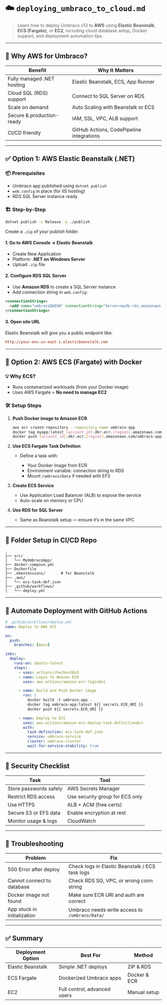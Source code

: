 # ☁️ `deploying_umbraco_to_cloud.md`

> Learn how to deploy Umbraco v13 to **AWS** using **Elastic Beanstalk**, **ECS (Fargate)**, or **EC2**, including cloud database setup, Docker support, and deployment automation tips.

---

## 🧠 Why AWS for Umbraco?

| Benefit                    | Why It Matters                            |
| -------------------------- | ----------------------------------------- |
| Fully managed .NET hosting | Elastic Beanstalk, ECS, App Runner        |
| Cloud SQL (RDS) support    | Connect to SQL Server on RDS              |
| Scale on demand            | Auto Scaling with Beanstalk or ECS        |
| Secure & production-ready  | IAM, SSL, VPC, ALB support                |
| CI/CD friendly             | GitHub Actions, CodePipeline integrations |

---

## ✅ Option 1: AWS Elastic Beanstalk (.NET)

### 📦 Prerequisites

- Umbraco app published using `dotnet publish`
- `web.config` in place (for IIS hosting)
- RDS SQL Server instance ready

### 🏗️ Step-by-Step

```bash
dotnet publish -c Release -o ./publish
```

Create a `.zip` of your publish folder.

#### 1. Go to AWS Console → Elastic Beanstalk

- Create New Application
- Platform: **.NET on Windows Server**
- Upload `.zip` file

#### 2. Configure RDS SQL Server

- Use **Amazon RDS** to create a SQL Server instance
- Add connection string in `web.config`:

```xml
<connectionStrings>
  <add name="umbracoDbDSN" connectionString="Server=mydb.rds.amazonaws.com;Database=UmbracoDb;User Id=admin;Password=yourPassword;" />
</connectionStrings>
```

#### 3. Open site URL

Elastic Beanstalk will give you a public endpoint like:

```ini
http://your-env.us-east-1.elasticbeanstalk.com
```

---

## 🐳 Option 2: AWS ECS (Fargate) with Docker

### 💡 Why ECS?

- Runs containerized workloads (from your Docker image)
- Uses AWS Fargate = **No need to manage EC2**

### 🛠️ Setup Steps

1. **Push Docker image to Amazon ECR**

   ```bash
   aws ecr create-repository --repository-name umbraco-app
   docker tag myapp:latest [account_id].dkr.ecr.[region].amazonaws.com/umbraco-app
   docker push [account_id].dkr.ecr.[region].amazonaws.com/umbraco-app
   ```

2. **Use ECS Fargate Task Definition**

   - Define a task with:

     - Your Docker image from ECR
     - Environment variable: connection string to RDS
     - Mount `/umbraco/Data` if needed with EFS

3. **Create ECS Service**

   - Use Application Load Balancer (ALB) to expose the service
   - Auto-scale on memory or CPU

4. **Use RDS for SQL Server**

   - Same as Beanstalk setup — ensure it’s in the same VPC

---

## 🧱 Folder Setup in CI/CD Repo

```plaintext
.
├── src/
│   └── MyUmbracoApp/
├── docker-compose.yml
├── Dockerfile
├── .ebextensions/       # for Beanstalk
├── .aws/
│   └── ecs-task-def.json
├── .github/workflows/
│   └── deploy.yml
```

---

## 🤖 Automate Deployment with GitHub Actions

```yaml
# .github/workflows/deploy.yml
name: Deploy to AWS ECS

on:
  push:
    branches: [main]

jobs:
  deploy:
    runs-on: ubuntu-latest
    steps:
      - uses: actions/checkout@v3
      - name: Login to Amazon ECR
        uses: aws-actions/amazon-ecr-login@v1

      - name: Build and Push Docker image
        run: |
          docker build -t umbraco-app .
          docker tag umbraco-app:latest ${{ secrets.ECR_URI }}
          docker push ${{ secrets.ECR_URI }}

      - name: Deploy to ECS
        uses: aws-actions/amazon-ecs-deploy-task-definition@v1
        with:
          task-definition: ecs-task-def.json
          service: umbraco-service
          cluster: umbraco-cluster
          wait-for-service-stability: true
```

---

## 🔐 Security Checklist

| Task                   | Tool                            |
| ---------------------- | ------------------------------- |
| Store passwords safely | AWS Secrets Manager             |
| Restrict RDS access    | Use security group for ECS only |
| Use HTTPS              | ALB + ACM (free certs)          |
| Secure S3 or EFS data  | Enable encryption at rest       |
| Monitor usage & logs   | CloudWatch                      |

---

## 🧪 Troubleshooting

| Problem                     | Fix                                             |
| --------------------------- | ----------------------------------------------- |
| 500 Error after deploy      | Check logs in Elastic Beanstalk / ECS task logs |
| Cannot connect to database  | Check RDS SG, VPC, or wrong conn string         |
| Docker image not found      | Make sure ECR URI and auth are correct          |
| App stuck in initialization | Umbraco needs write access to `/umbraco/Data/`  |

---

## ✅ Summary

| Deployment Option | Best For                     | Method       |
| ----------------- | ---------------------------- | ------------ |
| Elastic Beanstalk | Simple .NET deploys          | ZIP & RDS    |
| ECS Fargate       | Dockerized Umbraco apps      | Docker & ECR |
| EC2               | Full control, advanced users | Manual setup |
